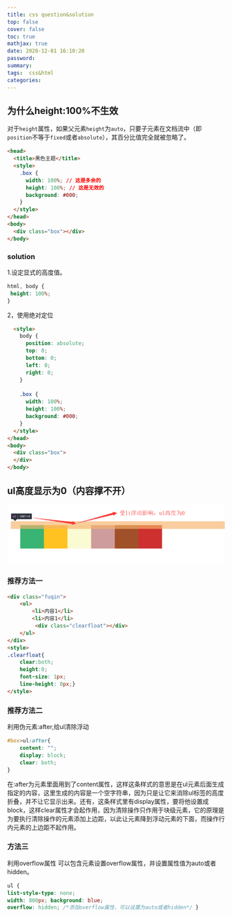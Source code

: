```yaml
---
title: css question&solution
top: false
cover: false
toc: true
mathjax: true
date: 2020-12-01 16:10:20
password:
summary:
tags:  css&html
categories:
---
```


## 为什么height:100%不生效

对于`height`属性，如果父元素`height`为`auto`，只要子元素在文档流中（即`position`不等于`fixed`或者`absolute`），其百分比值完全就被忽略了。

```HTML
<head>
  <title>黑色主题</title>
  <style>
    .box {
      width: 100%; // 这是多余的
      height: 100%; // 这是无效的
      background: #000;
    }
  </style>
</head>
<body>
  <div class="box"></div>
</body>
```

### solution

1.设定显式的高度值。

```CSS
html, body {
 height: 100%;
}
```

2，使用绝对定位

```html
  <style>
    body {
      position: absolute;
      top: 0;
      bottom: 0;
      left: 0;
      right: 0;
    }

    .box {
      width: 100%;
      height: 100%;
      background: #000;
    }
  </style>
</head>
<body>
  <div class="box">
  </div>
</body>
```



## ul高度显示为0（内容撑不开）

![](css-question-solution/1606914092190.png)

### 推荐方法一

```html
<div class="fuqin">
    <ul>
        <li>内容1</li>
        <li>内容1</li>
         <div class="clearfloat"></div>
    </ul>
</div> 
<style>
.clearfloat{
    clear:both;
    height:0;
    font-size: 1px;
    line-height: 0px;} 
</style>
```

### 推荐方法二

利用伪元素:after,给ul清除浮动

```css
#box>ul:after{
    content: "";
    display: block;
    clear: both;
}
```

在:after为元素里面用到了content属性，这样这条样式的意思是在ul元素后面生成指定的内容，这里生成的内容是一个空字符串，因为只是让它来消除ul标签的高度折叠，并不让它显示出来。还有，这条样式里有display属性，要将他设置成block，这样clear属性才会起作用，因为清除操作只作用于块级元素，它的原理是为要执行清除操作的元素添加上边距，以此让元素降到浮动元素的下面，而操作行内元素的上边距不起作用。

### 方法三

 利用overflow属性 
可以包含元素设置overflow属性，并设置属性值为auto或者hidden。

```css
ul { 
list-style-type: none; 
width: 800px; background: blue; 
overflow: hidden; /*添加overflow属性，可以设置为auto或者hidden*/ }
```